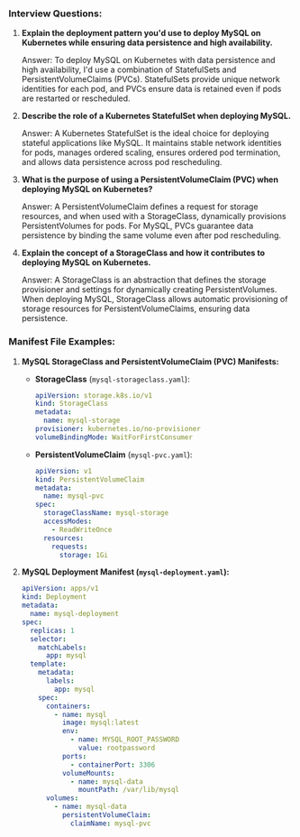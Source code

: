 ### Interview Questions:

1. **Explain the deployment pattern you'd use to deploy MySQL on Kubernetes while ensuring data persistence and high availability.**

   Answer: To deploy MySQL on Kubernetes with data persistence and high availability, I'd use a combination of StatefulSets and PersistentVolumeClaims (PVCs). StatefulSets provide unique network identities for each pod, and PVCs ensure data is retained even if pods are restarted or rescheduled.

2. **Describe the role of a Kubernetes StatefulSet when deploying MySQL.**

   Answer: A Kubernetes StatefulSet is the ideal choice for deploying stateful applications like MySQL. It maintains stable network identities for pods, manages ordered scaling, ensures ordered pod termination, and allows data persistence across pod rescheduling.

3. **What is the purpose of using a PersistentVolumeClaim (PVC) when deploying MySQL on Kubernetes?**

   Answer: A PersistentVolumeClaim defines a request for storage resources, and when used with a StorageClass, dynamically provisions PersistentVolumes for pods. For MySQL, PVCs guarantee data persistence by binding the same volume even after pod rescheduling.

4. **Explain the concept of a StorageClass and how it contributes to deploying MySQL on Kubernetes.**

   Answer: A StorageClass is an abstraction that defines the storage provisioner and settings for dynamically creating PersistentVolumes. When deploying MySQL, StorageClass allows automatic provisioning of storage resources for PersistentVolumeClaims, ensuring data persistence.

### Manifest File Examples:

1. **MySQL StorageClass and PersistentVolumeClaim (PVC) Manifests:**

   - **StorageClass** (`mysql-storageclass.yaml`):

     ```yaml
     apiVersion: storage.k8s.io/v1
     kind: StorageClass
     metadata:
       name: mysql-storage
     provisioner: kubernetes.io/no-provisioner
     volumeBindingMode: WaitForFirstConsumer
     ```

   - **PersistentVolumeClaim** (`mysql-pvc.yaml`):

     ```yaml
     apiVersion: v1
     kind: PersistentVolumeClaim
     metadata:
       name: mysql-pvc
     spec:
       storageClassName: mysql-storage
       accessModes:
         - ReadWriteOnce
       resources:
         requests:
           storage: 1Gi
     ```

2. **MySQL Deployment Manifest (`mysql-deployment.yaml`):**

   ```yaml
   apiVersion: apps/v1
   kind: Deployment
   metadata:
     name: mysql-deployment
   spec:
     replicas: 1
     selector:
       matchLabels:
         app: mysql
     template:
       metadata:
         labels:
           app: mysql
       spec:
         containers:
           - name: mysql
             image: mysql:latest
             env:
               - name: MYSQL_ROOT_PASSWORD
                 value: rootpassword
             ports:
               - containerPort: 3306
             volumeMounts:
               - name: mysql-data
                 mountPath: /var/lib/mysql
         volumes:
           - name: mysql-data
             persistentVolumeClaim:
               claimName: mysql-pvc
   ```
